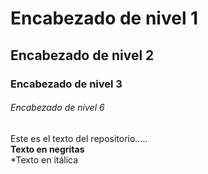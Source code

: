 # Encabezado de nivel 1  

## Encabezado de nivel 2 

### Encabezado de nivel 3

###### Encabezado de nivel 6

Este es el texto del repositorio.....  
**Texto en negritas**  
*Texto en itálica

